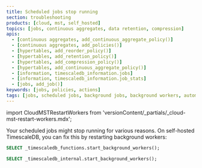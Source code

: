 ```yaml
---
title: Scheduled jobs stop running
section: troubleshooting
products: [cloud, mst, self_hosted]
topics: [jobs, continuous aggregates, data retention, compression]
apis:
  - [continuous aggregates, add_continuous_aggregate_policy()]
  - [continuous aggregates, add_policies()]
  - [hypertables, add_reorder_policy()]
  - [hypertables, add_retention_policy()]
  - [hypertables, add_compression_policy()]
  - [hypertables, add_continuous_aggregate_policy()]
  - [information, timescaledb_information.jobs]
  - [information, timescaledb_information.job_stats]
  - [jobs, add_job()]
keywords: [jobs, policies, actions]
tags: [jobs, scheduled jobs, background jobs, background workers, automation framework, policies, actions]
---
```


import CloudMSTRestartWorkers from 'versionContent/_partials/_cloud-mst-restart-workers.mdx';

<!---
* Use this format for writing troubleshooting sections:
 - Cause: What causes the problem?
 - Consequence: What does the user see when they hit this problem?
 - Fix/Workaround: What can the user do to fix or work around the problem? Provide a "Resolving" Procedure if required.
 - Result: When the user applies the fix, what is the result when the same action is applied?
* Copy this comment at the top of every troubleshooting page
-->

Your scheduled jobs might stop running for various reasons. On self-hosted
TimescaleDB, you can fix this by restarting background workers:

<Tabs title="Restart Background Workers">
<Tab title="TimescaleDB >= 2.12">

```sql
SELECT _timescaledb_functions.start_background_workers();
```

</Tab>

<Tab title="TimescaleDB < 2.12">

```sql
SELECT _timescaledb_internal.start_background_workers();
```

</Tab>
</Tabs>


<CloudMSTRestartWorkers />
